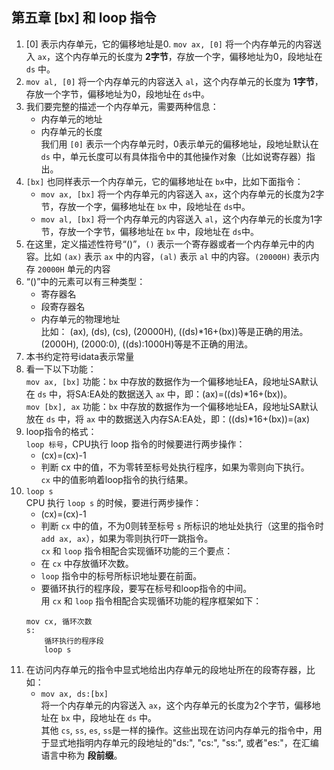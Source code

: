 ## 第五章 [bx] 和 loop 指令     
1.  [0] 表示内存单元，它的偏移地址是0. `mov ax, [0]` 将一个内存单元的内容送入 `ax`，这个内存单元的长度为 __2字节__，存放一个字，偏移地址为0，段地址在 `ds` 中。   
2. `mov al, [0]` 将一个内存单元的内容送入 `al`，这个内存单元的长度为 __1字节__，存放一个字节，偏移地址为0，段地址在 `ds`中。    
3.  我们要完整的描述一个内存单元，需要两种信息：      
    + 内存单元的地址      
    + 内存单元的长度      
    我们用 `[0]` 表示一个内存单元时，0表示单元的偏移地址，段地址默认在 `ds` 中，单元长度可以有具体指令中的其他操作对象（比如说寄存器）指出。      
4.  `[bx]` 也同样表示一个内存单元，它的偏移地址在 `bx`中，比如下面指令：   
    + `mov ax, [bx]` 将一个内存单元的内容送入 `ax`，这个内存单元的长度为2字节，存放一个字，偏移地址在 `bx` 中，段地址在 `ds`中。   
    + `mov al, [bx]` 将一个内存单元的内容送入 `al`，这个内存单元的长度为1字节，存放一个字节，偏移地址在 `bx` 中，段地址在 `ds`中。   
5.  在这里，定义描述性符号“()”，`()` 表示一个寄存器或者一个内存单元中的内容。比如 `(ax)` 表示 `ax` 中的内容，`(al)` 表示 `al` 中的内容。`(20000H)` 表示内存 `20000H` 单元的内容       
6.  “()”中的元素可以有三种类型：      
    + 寄存器名      
    + 段寄存器名      
    + 内存单元的物理地址      
    比如： (ax), (ds), (cs), (20000H), ((ds)*16+(bx))等是正确的用法。(2000H), (2000:0), ((ds):1000H)等是不正确的用法。    
7.  本书约定符号idata表示常量     
8.  看一下以下功能：      
    `mov ax, [bx]` 功能：`bx` 中存放的数据作为一个偏移地址EA，段地址SA默认在 `ds` 中，将SA:EA处的数据送入 `ax` 中，即：(ax)=((ds)*16+(bx))。       
    `mov [bx], ax` 功能：`bx` 中存放的数据作为一个偏移地址EA，段地址SA默认放在 `ds` 中，将 `ax` 中的数据送入内存SA:EA处，即：((ds)*16+(bx))=(ax)       
9.  loop指令的格式：      
    `loop 标号`，CPU执行 loop 指令的时候要进行两步操作：    
    + (cx)=(cx)-1   
    + 判断 cx 中的值，不为零转至标号处执行程序，如果为零则向下执行。      
                                                                  `cx` 中的值影响着loop指令的执行结果。   
10.  `loop s`     
     CPU 执行 `loop s` 的时候，要进行两步操作：   
     + (cx)=(cx)-1      
     + 判断 `cx` 中的值，不为0则转至标号 `s` 所标识的地址处执行（这里的指令时 `add ax, ax`），如果为零则执行吓一跳指令。   
     `cx` 和 `loop` 指令相配合实现循环功能的三个要点：    
     + 在 `cx` 中存放循环次数。   
     + `loop` 指令中的标号所标识地址要在前面。    
     + 要循环执行的程序段，要写在标号和loop指令的中间。   
     用 `cx` 和 `loop` 指令相配合实现循环功能的程序框架如下：    
     ```
     mov cx, 循环次数
     s:
         循环执行的程序段
         loop s
     ```
11.  在访问内存单元的指令中显式地给出内存单元的段地址所在的段寄存器，比如：      
     + `mov ax, ds:[bx]`    
     将一个内存单元的内容送入 `ax`，这个内存单元的长度为2个字节，偏移地址在 `bx` 中，段地址在 `ds` 中。      
     其他 `cs`, `ss`, `es`, `ss`是一样的操作。这些出现在访问内存单元的指令中，用于显式地指明内存单元的段地址的"ds:", "cs:",  "ss:", 或者"es:"，在汇编语言中称为 __段前缀__。      
